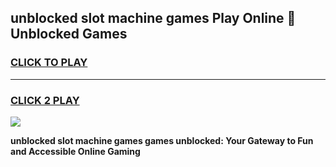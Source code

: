 
## unblocked slot machine games Play Online 👋 Unblocked Games
<h3>
<a href="https://premium.freeplayer.one?title=unblocked_slot_machine_games&ref=19F">CLICK TO PLAY</a></h3>
<hr>

<h3>
<a href="https://premium.freeplayer.one?title=unblocked_slot_machine_games&ref=19F">CLICK 2 PLAY</a>
  
</h3>

<a href="https://premium.freeplayer.one?title=unblocked_slot_machine_games&ref=19F"><img src="https://clearcache.store/games.png"></a>


**unblocked slot machine games games unblocked: Your Gateway to Fun and Accessible Online Gaming**
